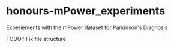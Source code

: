 # honours-mPower_experiments
Experiements with the mPower dataset for Parkinson's Diagnosis


TODO:: Fix file structure
